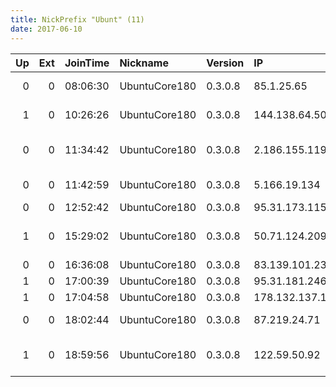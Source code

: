 ```yaml
---
title: NickPrefix "Ubunt" (11)
date: 2017-06-10
---
```


|   Up |   Ext | JoinTime   | Nickname      | Version   | IP              | AS                                 | CC   |   ORp |   Dirp | OS    | Contact   |   eFamMembers |
|-----:|------:|:-----------|:--------------|:----------|:----------------|:-----------------------------------|:-----|------:|-------:|:------|:----------|--------------:|
|    0 |     0 | 08:06:30   | UbuntuCore180 | 0.3.0.8   | 85.1.25.65      | Swisscom Switzerland Ltd           | ch   | 38896 |      0 | Linux | None      |             1 |
|    1 |     0 | 10:26:26   | UbuntuCore180 | 0.3.0.8   | 144.138.64.50   | TELCOINABOX PTY LTD                | au   | 37275 |      0 | Linux | None      |             1 |
|    0 |     0 | 11:34:42   | UbuntuCore180 | 0.3.0.8   | 2.186.155.119   | Iran Telecommunication Company PJS | ir   | 39013 |      0 | Linux | None      |             1 |
|    0 |     0 | 11:42:59   | UbuntuCore180 | 0.3.0.8   | 5.166.19.134    | JSC ER-Telecom Holding             | ru   | 39255 |      0 | Linux | None      |             1 |
|    0 |     0 | 12:52:42   | UbuntuCore180 | 0.3.0.8   | 95.31.173.115   | VimpelCom                          | ru   | 38307 |      0 | Linux | None      |             1 |
|    1 |     0 | 15:29:02   | UbuntuCore180 | 0.3.0.8   | 50.71.124.209   | Shaw Communications Inc.           | ca   | 37997 |      0 | Linux | None      |             1 |
|    0 |     0 | 16:36:08   | UbuntuCore180 | 0.3.0.8   | 83.139.101.234  | VIPnet d.o.o.                      | hr   | 37744 |      0 | Linux | None      |             1 |
|    1 |     0 | 17:00:39   | UbuntuCore180 | 0.3.0.8   | 95.31.181.246   | VimpelCom                          | ru   | 44095 |      0 | Linux | None      |             1 |
|    1 |     0 | 17:04:58   | UbuntuCore180 | 0.3.0.8   | 178.132.137.199 | Moldtelecom SA                     | md   | 39643 |      0 | Linux | None      |             1 |
|    0 |     0 | 18:02:44   | UbuntuCore180 | 0.3.0.8   | 87.219.24.71    | Orange Espagne S.A.U.              | es   | 44766 |      0 | Linux | None      |             1 |
|    1 |     0 | 18:59:56   | UbuntuCore180 | 0.3.0.8   | 122.59.50.92    | Spark New Zealand Trading Ltd.     | nz   | 36273 |      0 | Linux | None      |             1 |
